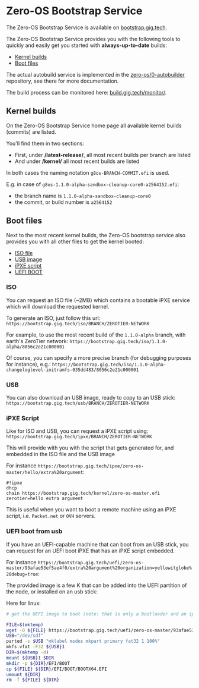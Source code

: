 # Zero-OS Bootstrap Service

The Zero-OS Bootstrap Service is available on [bootstrap.gig.tech](https://bootstrap.gig.tech).

The Zero-OS Bootstrap Service provides you with the following tools to quickly and easily get you started with **always-up-to-date** builds:

- [Kernel builds](#kernel-builds)
- [Boot files](#boot-files)

The actual autobuild service is implemented in the [zero-os/0-autobuilder](https://github.com/zero-os/0-autobuilder) repository, see there for more documentation.

The build process can be monitored here: [build.gig.tech/monitor/](https://build.gig.tech/monitor/).

<a id="kernel-builds"></a>
## Kernel builds

On the Zero-OS Bootstrap Service home page all available kernel builds (commits) are listed.

You'll find them in two sections:
- First, under **/latest-release/**, all most recent builds per branch are listed
- And under **/kernel/** all most recent builds are listed

In both cases the naming notation `g8os-BRANCH-COMMIT.efi` is used.

E.g. in case of `g8os-1.1.0-alpha-sandbox-cleanup-core0-a2564152.efi`:
- the branch name is `1.1.0-alpha-sandbox-cleanup-core0`
- the commit, or build number is `a2564152`

<a id="boot-files"></a>
## Boot files

Next to the most recent kernel builds, the Zero-OS bootstrap service also provides you with all other files to get the kernel booted:

- [ISO file](#iso)
- [USB image](#usb)
- [iPXE script](#ipxe)
- [UEFI BOOT](#uefi)

<a id="iso"></a>
### ISO

You can request an ISO file (~2MB) which contains a bootable iPXE service which will download the requested kernel.

To generate an ISO, just follow this url: `https://bootstrap.gig.tech/iso/BRANCH/ZEROTIER-NETWORK`

For example, to use the most recent build of the `1.1.0-alpha` branch, with earth's ZeroTier network: `https://bootstrap.gig.tech/iso/1.1.0-alpha/8056c2e21c000001`

Of course, you can specify a more precise branch (for debugging purposes for instance), e.g.: `https://bootstrap.gig.tech/iso/1.1.0-alpha-changeloglevel-initramfs-035dd483/8056c2e21c000001`

<a id="usb"></a>
### USB

You can also download an USB image, ready to copy to an USB stick: `https://bootstrap.gig.tech/usb/BRANCH/ZEROTIER-NETWORK`

<a id="ipxe"></a>
### iPXE Script

Like for ISO and USB, you can request a iPXE script using: `https://bootstrap.gig.tech/ipxe/BRANCH/ZEROTIER-NETWORK`

This will provide with you with the script that gets generated for, and embedded in the ISO file and the USB image

For instance `https://bootstrap.gig.tech/ipxe/zero-os-master/hello/extra%20argument`:
```
#!ipxe
dhcp
chain https://bootstrap.gig.tech/kernel/zero-os-master.efi zerotier=hello extra argument
```

This is useful when you want to boot a remote machine using an iPXE script, i.e. `Packet.net` or `OVH` servers.

<a id="uefi"></a>
### UEFI boot from usb

If you have an UEFI-capable machine that can boot from an USB stick, you can request for an UEFI boot iPXE that has
an iPXE script embedded.

For instance `https://bootstrap.gig.tech/uefi/zero-os-master/93afae53ef5ae4f0/extra%20argument%20organization=yellowitglobe%20debug=true`:

The provided image is a few K that can be added into the UEFI partition of the node, or installed on an usb stick:

Here for linux:

```bash
# get the UEFI image to boot (note: that is only a bootloader and an ipxe script, so very small)

FILE=$(mktemp)
wget -O ${FILE} https://bootstrap.gig.tech/uefi/zero-os-master/93afae53ef5ae4f0/extra%20argument%20organization=yellowitglobe%20debug=true
USB="/dev/sdf"
parted -s $USB "mklabel msdos mkpart primary fat32 1 100%"
mkfs.vfat -F32 ${USB}1
DIR=$(mktemp -d)
mount ${USB}1 $DIR
mkdir -p ${DIR}/EFI/BOOT
cp ${FILE} ${DIR}/EFI/BOOT/BOOTX64.EFI
umount ${DIR}
rm -f ${FILE} ${DIR}
```
